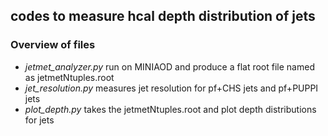 ## codes to measure hcal depth distribution of jets

### Overview of files
- *jetmet_analyzer.py* run on MINIAOD and produce a flat root file named as jetmetNtuples.root
- *jet_resolution.py* measures jet resolution for pf+CHS jets and pf+PUPPI jets
- *plot_depth.py* takes the jetmetNtuples.root and plot depth distributions for jets
